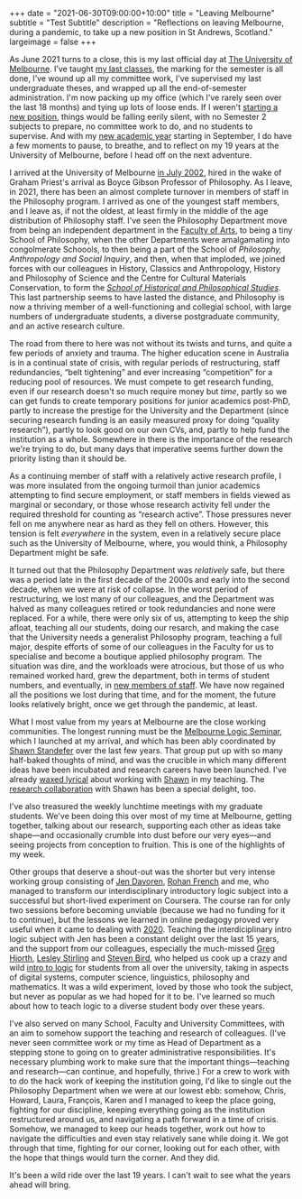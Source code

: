 +++
date = "2021-06-30T09:00:00+10:00"
title = "Leaving Melbourne"
subtitle = "Test Subtitle"
description = "Reflections on leaving Melbourne, during a pandemic, to take up a new position in St Andrews, Scotland."
largeimage = false
+++

As June 2021 turns to a close, this is my last official day at [The University of Melbourne](https://unimelb.edu.au). I’ve taught [my last classes](https://consequently.org/class/), the marking for the semester is all done, I’ve wound up all my committee work, I've supervised my last undergraduate theses, and wrapped up all the end-of-semester administration. I'm now packing up my office (which I've rarely seen over the last 18 months) and tying up lots of loose ends. If I weren't [starting a new position](https://www.st-andrews.ac.uk/philosophy/news/title-114634-en.php), things would be falling eerily silent, with no Semester 2 subjects to prepare, no committee work to do, and no students to supervise. And with my [new academic year](https://www.st-andrews.ac.uk/semester-dates/2021-2022/) starting in September, I do have a few moments to pause, to breathe, and to reflect on my 19 years at the University of Melbourne, before I head off on the next adventure. 

I arrived at the University of Melbourne [in July 2002](https://consequently.org/news/2002/07/05/arrival/), hired in the wake of Graham Priest's arrival as Boyce Gibson Professor of Philosophy. As I leave, in 2021, there has been an almost complete turnover in members of staff in the Philosophy program. I arrived as one of the youngest staff members, and I leave as, if not the oldest, at least firmly in the middle of the age distribution of Philosophy staff. I've seen the Philosophy Department move from being an independent department in the [Faculty of Arts](https://arts.unimelb.edu.au), to being a tiny School of Philosophy, when the other Departments were amalgamating into congolmerate Schoools, to then being a part of the School of *Philosophy, Anthropology and Social Inquiry*, and then, when that imploded, we joined forces with our colleagues in History, Classics and Anthropology, History and Philosophy of Science and the Centre for Cultural Materials Conservation, to form the *[School of Historical and Philosophical Studies](https://arts.unimelb.edu.au/school-of-historical-and-philosophical-studies)*. This last partnership seems to have lasted the distance, and Philosophy is now a thriving member of a well-functioning and collegial school, with large numbers of undergraduate students, a diverse postgraduate community, and an active research culture.

The road from there to here was not without its twists and turns, and quite a few periods of anxiety and trauma. The higher education scene in Australia is in a continual state of crisis, with regular periods of restructuring, staff redundancies, “belt tightening” and ever increasing “competition” for a reducing pool of resources. We must compete to get research funding, even if our research doesn't so much require money but *time*, partly so we can get funds to create temporary positions for junior academics post-PhD, partly to increase the prestige for the University and the Department (since securing research funding is an easily measured proxy for doing “quality research”), partly to look good on our own CVs, and, partly to help fund the institution as a whole.  Somewhere in there is the importance of the research we're trying to do, but many days that imperative seems further down the priority listing than it should be.

As a continuing member of staff with a relatively active research profile, I was more insulated from the ongoing turmoil than junior academics attempting to find secure employment, or staff members in fields viewed as marginal or secondary, or those whose research activity fell under the required threshold for counting as “research active”. Those pressures never fell on me anywhere near as hard as they fell on others. However, this tension is felt *everywhere* in the system, even in a relatively secure place such as the University of Melbourne, where, you would think, a Philosophy Department might be safe.

It turned out that the Philosophy Department was _relatively_ safe, but there was a period late in the first decade of the 2000s and early into the second decade, when we were at risk of collapse. In the worst period of restructuring, we lost many of our colleagues, and the Department was halved as many colleagues retired or took redundancies and none were replaced. For a while, there were only six of us, attempting to keep the ship afloat, teaching all our students, doing our resarch, and making the case that the University needs a generalist Philosophy program, teaching a full major, despite efforts of some of our colleagues in the Faculty for us to specialise and become a boutique applied philosophy program. The situation was dire, and the workloads were atrocious, but those of us who remained worked hard, grew the department, both in terms of student numbers, and eventually, in [new members of staff](https://arts.unimelb.edu.au/school-of-historical-and-philosophical-studies/discipline-areas/philosophy). We have now regained all the positions we lost during that time, and for the moment, the future looks relatively bright, once we get through the pandemic, at least. 

What I most value from my years at Melbourne are the close working communities. The longest running must be the [Melbourne Logic Seminar](https://blogs.unimelb.edu.au/logic/logic-seminar/), which I launched at my arrival, and which has been ably coordinated by [Shawn Standefer](https://standefer.net) over the last few years. That group put up with so many half-baked thoughts of mind, and was the crucible in which many different ideas have been incubated and research careers have been launched. I've already [waxed lyrical](https://consequently.org/news/2019/teaching-logical-methods/) about working with [Shawn](https://standefer.net) in my teaching. The [research collaboration](https://consequently.org/writing/collection-frames/) with Shawn has been a special delight, too.

I've also treasured the weekly lunchtime meetings with my graduate students. We've been doing this over most of my time at Melbourne, getting together, talking about our research, supporting each other as ideas take shape—and occasionally crumble into dust before our very eyes—and seeing projects from conception to fruition. This is one of the highlights of my week.

Other groups that deserve a shout-out was the shorter but very intense working group consisting of [Jen Davoren](https://people.eng.unimelb.edu.au/davoren/), [Rohan French](http://rohan-french.github.io) and me, who managed to transform our interdisciplinary introductory logic subject into a successful but short-lived experiment on Coursera. The course ran for only two sessions before becoming unviable (because we had no funding  for it to continue), but the lessons we learned in online pedagogy proved very useful when it came to dealing with [2020](https://consequently.org/news/2020/teaching-during-a-pandemic/). Teaching the interdiciplinary intro logic subject with Jen has been a constant delight over the last 15 years, and the support from our colleagues, especially the much-missed [Greg](https://www.math.ucla.edu/~greg/) [Hjorth](https://en.wikipedia.org/wiki/Greg_Hjorth), [Lesley Stirling](https://findanexpert.unimelb.edu.au/profile/13664-lesley-stirling) and [Steven Bird](http://www.stevenbird.net), who helped us cook up a crazy and wild [intro to logic](https://consequently.org/class/2021/unib10002/) for students from all over the university, taking in aspects of digital systems, computer science, linguistics, philosophy and mathematics. It was a wild experiment, loved by those who took the subject, but never as popular as we had hoped for it to be. I've learned so much about how to teach logic to a diverse student body over these years.

I've also served on many School, Faculty and University Committees, with an aim to somehow support the teaching and research of colleagues. (I've never seen committee work or my time as Head of Department as a stepping stone to going on to greater administrative responsibilities. It's necessary plumbing work to make sure that the important things—teaching and research—can continue, and hopefully, thrive.) For a crew to work with to do the hack work of keeping the institution going, I'd like to single out the Philosophy Department when we were at our lowest ebb: somehow, Chris, Howard, Laura, François, Karen and I managed to keep the place going, fighting for our discipline, keeping everything going as the institution restructured around us, and navigating a path forward in a time of crisis. Somehow, we managed to keep our heads together, work out how to navigate the difficulties and even stay relatively sane while doing it. We got through that time, fighting for our corner, looking out for each other, with the hope that things would turn the corner. And they did.

It's been a wild ride over the last 19 years. I can't wait to see what the years ahead will bring. 

